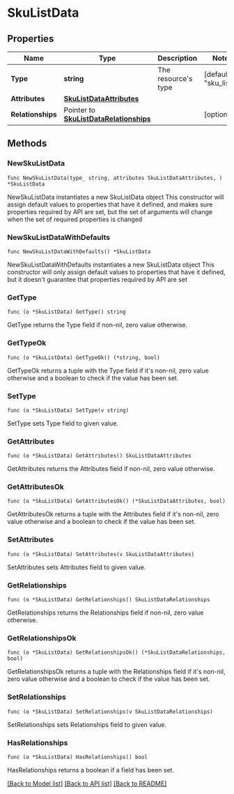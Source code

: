 # SkuListData

## Properties

Name | Type | Description | Notes
------------ | ------------- | ------------- | -------------
**Type** | **string** | The resource&#39;s type | [default to "sku_lists"]
**Attributes** | [**SkuListDataAttributes**](SkuListDataAttributes.md) |  | 
**Relationships** | Pointer to [**SkuListDataRelationships**](SkuListDataRelationships.md) |  | [optional] 

## Methods

### NewSkuListData

`func NewSkuListData(type_ string, attributes SkuListDataAttributes, ) *SkuListData`

NewSkuListData instantiates a new SkuListData object
This constructor will assign default values to properties that have it defined,
and makes sure properties required by API are set, but the set of arguments
will change when the set of required properties is changed

### NewSkuListDataWithDefaults

`func NewSkuListDataWithDefaults() *SkuListData`

NewSkuListDataWithDefaults instantiates a new SkuListData object
This constructor will only assign default values to properties that have it defined,
but it doesn't guarantee that properties required by API are set

### GetType

`func (o *SkuListData) GetType() string`

GetType returns the Type field if non-nil, zero value otherwise.

### GetTypeOk

`func (o *SkuListData) GetTypeOk() (*string, bool)`

GetTypeOk returns a tuple with the Type field if it's non-nil, zero value otherwise
and a boolean to check if the value has been set.

### SetType

`func (o *SkuListData) SetType(v string)`

SetType sets Type field to given value.


### GetAttributes

`func (o *SkuListData) GetAttributes() SkuListDataAttributes`

GetAttributes returns the Attributes field if non-nil, zero value otherwise.

### GetAttributesOk

`func (o *SkuListData) GetAttributesOk() (*SkuListDataAttributes, bool)`

GetAttributesOk returns a tuple with the Attributes field if it's non-nil, zero value otherwise
and a boolean to check if the value has been set.

### SetAttributes

`func (o *SkuListData) SetAttributes(v SkuListDataAttributes)`

SetAttributes sets Attributes field to given value.


### GetRelationships

`func (o *SkuListData) GetRelationships() SkuListDataRelationships`

GetRelationships returns the Relationships field if non-nil, zero value otherwise.

### GetRelationshipsOk

`func (o *SkuListData) GetRelationshipsOk() (*SkuListDataRelationships, bool)`

GetRelationshipsOk returns a tuple with the Relationships field if it's non-nil, zero value otherwise
and a boolean to check if the value has been set.

### SetRelationships

`func (o *SkuListData) SetRelationships(v SkuListDataRelationships)`

SetRelationships sets Relationships field to given value.

### HasRelationships

`func (o *SkuListData) HasRelationships() bool`

HasRelationships returns a boolean if a field has been set.


[[Back to Model list]](../README.md#documentation-for-models) [[Back to API list]](../README.md#documentation-for-api-endpoints) [[Back to README]](../README.md)


